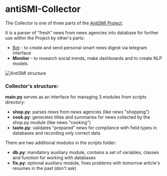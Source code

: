 # antiSMI-Collector

The Collector is one of three parts of the [AntiSMI Project](https://maxlethal.notion.site/antiSMI-project-763ed7401b9f4e2cbee7cdf6f03ad0b9).

It is a parser of "fresh" news from news agencies into database for further use within the Project by other's parts:
* [Bot](https://t.me/antiSMI_bot) - to create and send personal smart news digest via telegram interface 
* **Monitor** - to research social trends, make dashboards and to create NLP models

![AntiSMI structure](https://github.com/maxlethal/antiSMI-Collector/blob/master/img/AntiSMI%20structure%20small.png)

### Collector's structure:

**main.py** serves as an interface for managing 3 modules from _scripts_ directory:
- **shop.py**: parses news from news agencies (like news "shopping")
- **cook.py**: generates titles and summaries for news collected by the shop.py module (like news "cooking")
- **taste.py**: validates "prepared" news for compliance with field types in databases and recording only correct data

There are two additional modules in the scripts folder:
- **db.py**: mandatory auxiliary module, contains a set of variables, classes and function for working with databases
- **fix.py**: optional auxiliary module, fixes problems with tomorrow article's resumes in the past (don't ask)
